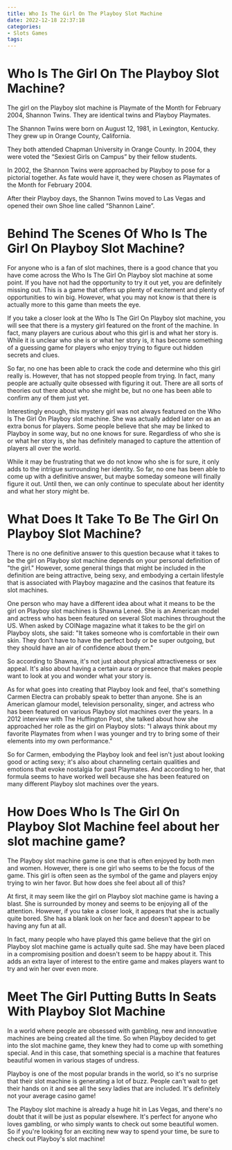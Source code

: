 ```yaml
---
title: Who Is The Girl On The Playboy Slot Machine
date: 2022-12-18 22:37:18
categories:
- Slots Games
tags:
---
```



#  Who Is The Girl On The Playboy Slot Machine?

The girl on the Playboy slot machine is Playmate of the Month for February 2004, Shannon Twins. They are identical twins and Playboy Playmates.

The Shannon Twins were born on August 12, 1981, in Lexington, Kentucky. They grew up in Orange County, California.

They both attended Chapman University in Orange County. In 2004, they were voted the “Sexiest Girls on Campus” by their fellow students.

In 2002, the Shannon Twins were approached by Playboy to pose for a pictorial together. As fate would have it, they were chosen as Playmates of the Month for February 2004.

After their Playboy days, the Shannon Twins moved to Las Vegas and opened their own Shoe line called “Shannon Laine”.

#  Behind The Scenes Of Who Is The Girl On Playboy Slot Machine?

For anyone who is a fan of slot machines, there is a good chance that you have come across the Who Is The Girl On Playboy slot machine at some point. If you have not had the opportunity to try it out yet, you are definitely missing out. This is a game that offers up plenty of excitement and plenty of opportunities to win big. However, what you may not know is that there is actually more to this game than meets the eye.

If you take a closer look at the Who Is The Girl On Playboy slot machine, you will see that there is a mystery girl featured on the front of the machine. In fact, many players are curious about who this girl is and what her story is. While it is unclear who she is or what her story is, it has become something of a guessing game for players who enjoy trying to figure out hidden secrets and clues.

So far, no one has been able to crack the code and determine who this girl really is. However, that has not stopped people from trying. In fact, many people are actually quite obsessed with figuring it out. There are all sorts of theories out there about who she might be, but no one has been able to confirm any of them just yet.

Interestingly enough, this mystery girl was not always featured on the Who Is The Girl On Playboy slot machine. She was actually added later on as an extra bonus for players. Some people believe that she may be linked to Playboy in some way, but no one knows for sure. Regardless of who she is or what her story is, she has definitely managed to capture the attention of players all over the world.

While it may be frustrating that we do not know who she is for sure, it only adds to the intrigue surrounding her identity. So far, no one has been able to come up with a definitive answer, but maybe someday someone will finally figure it out. Until then, we can only continue to speculate about her identity and what her story might be.

#  What Does It Take To Be The Girl On Playboy Slot Machine?

There is no one definitive answer to this question because what it takes to be the girl on Playboy slot machine depends on your personal definition of "the girl." However, some general things that might be included in the definition are being attractive, being sexy, and embodying a certain lifestyle that is associated with Playboy magazine and the casinos that feature its slot machines.

One person who may have a different idea about what it means to be the girl on Playboy slot machines is Shawna Leneé. She is an American model and actress who has been featured on several Slot machines throughout the US. When asked by COINage magazine what it takes to be the girl on Playboy slots, she said: "It takes someone who is comfortable in their own skin. They don't have to have the perfect body or be super outgoing, but they should have an air of confidence about them."

So according to Shawna, it's not just about physical attractiveness or sex appeal. It's also about having a certain aura or presence that makes people want to look at you and wonder what your story is.

As for what goes into creating that Playboy look and feel, that's something Carmen Electra can probably speak to better than anyone. She is an American glamour model, television personality, singer, and actress who has been featured on various Playboy slot machines over the years. In a 2012 interview with The Huffington Post, she talked about how she approached her role as the girl on Playboy slots: "I always think about my favorite Playmates from when I was younger and try to bring some of their elements into my own performance."

So for Carmen, embodying the Playboy look and feel isn't just about looking good or acting sexy; it's also about channeling certain qualities and emotions that evoke nostalgia for past Playmates. And according to her, that formula seems to have worked well because she has been featured on many different Playboy slot machines over the years.

#  How Does Who Is The Girl On Playboy Slot Machine feel about her slot machine game?

The Playboy slot machine game is one that is often enjoyed by both men and women. However, there is one girl who seems to be the focus of the game. This girl is often seen as the symbol of the game and players enjoy trying to win her favor. But how does she feel about all of this?

At first, it may seem like the girl on Playboy slot machine game is having a blast. She is surrounded by money and seems to be enjoying all of the attention. However, if you take a closer look, it appears that she is actually quite bored. She has a blank look on her face and doesn't appear to be having any fun at all.

In fact, many people who have played this game believe that the girl on Playboy slot machine game is actually quite sad. She may have been placed in a compromising position and doesn't seem to be happy about it. This adds an extra layer of interest to the entire game and makes players want to try and win her over even more.

#  Meet The Girl Putting Butts In Seats With Playboy Slot Machine

In a world where people are obsessed with gambling, new and innovative machines are being created all the time. So when Playboy decided to get into the slot machine game, they knew they had to come up with something special. And in this case, that something special is a machine that features beautiful women in various stages of undress.

Playboy is one of the most popular brands in the world, so it's no surprise that their slot machine is generating a lot of buzz. People can't wait to get their hands on it and see all the sexy ladies that are included. It's definitely not your average casino game!

The Playboy slot machine is already a huge hit in Las Vegas, and there's no doubt that it will be just as popular elsewhere. It's perfect for anyone who loves gambling, or who simply wants to check out some beautiful women. So if you're looking for an exciting new way to spend your time, be sure to check out Playboy's slot machine!